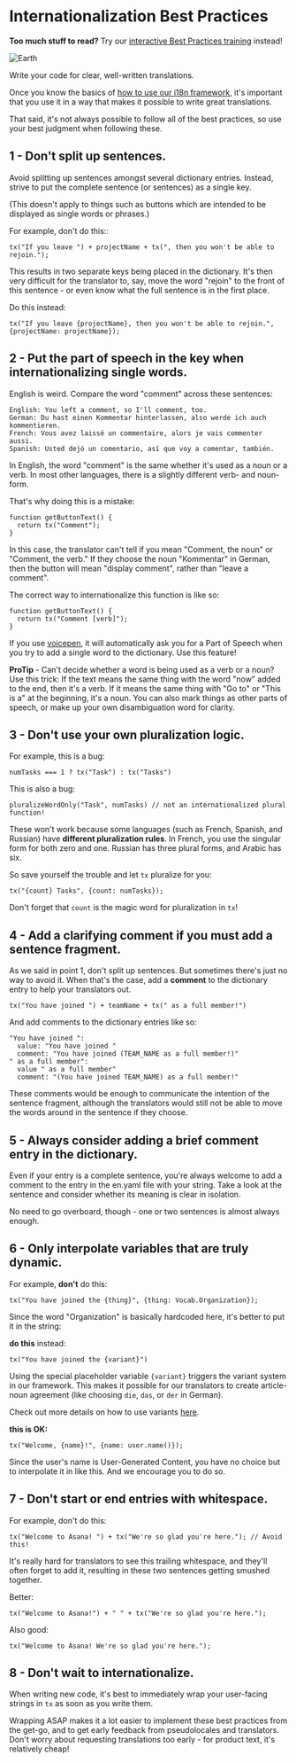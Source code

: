 # Internationalization Best Practices

**Too much stuff to read?** Try our [interactive Best Practices training](https://goo.gl/forms/p9E64GtpQgpv5uiS2) instead!

![Earth](https://media.giphy.com/media/l3V0megwbBeETMgZa/giphy.gif)

Write your code for clear, well-written translations.

Once you know the basics of [how to use our i18n framework](internationalization.md), it's important that you use it in a way that makes it possible to write great translations.

That said, it's not always possible to follow all of the best practices, so use your best judgment when following these.

## 1 - Don't split up sentences.

Avoid splitting up sentences amongst several dictionary entries. Instead, strive to put the complete sentence \(or sentences\) as a single key.

\(This doesn't apply to things such as buttons which are intended to be displayed as single words or phrases.\)

For example, don't do this::

```text
tx("If you leave ") + projectName + tx(", then you won't be able to rejoin.");
```

This results in two separate keys being placed in the dictionary. It's then very difficult for the translator to, say, move the word "rejoin" to the front of this sentence - or even know what the full sentence is in the first place.

Do this instead:

```text
tx("If you leave {projectName}, then you won't be able to rejoin.", {projectName: projectName});
```

## 2 - Put the part of speech in the key when internationalizing single words.

English is weird. Compare the word "comment" across these sentences:

```text
English: You left a comment, so I'll comment, too.
German: Du hast einen Kommentar hinterlassen, also werde ich auch kommentieren.
French: Vous avez laissé un commentaire, alors je vais commenter aussi.
Spanish: Usted dejó un comentario, así que voy a comentar, también.
```

In English, the word "comment" is the same whether it's used as a noun or a verb. In most other languages, there is a slightly different verb- and noun- form.

That's why doing this is a mistake:

```text
function getButtonText() {
  return tx("Comment");
}
```

In this case, the translator can't tell if you mean "Comment, the noun" or "Comment, the verb." If they choose the noun "Kommentar" in German, then the button will mean "display comment", rather than "leave a comment".

The correct way to internationalize this function is like so:

```text
function getButtonText() {
  return tx("Comment [verb]");
}
```

If you use [voicepen](voicepen_internationalization.md), it will automatically ask you for a Part of Speech when you try to add a single word to the dictionary. Use this feature!

**ProTip** - Can't decide whether a word is being used as a verb or a noun? Use this trick: If the text means the same thing with the word "now" added to the end, then it's a verb. If it means the same thing with "Go to" or "This is a" at the beginning, it's a noun. You can also mark things as other parts of speech, or make up your own disambiguation word for clarity.

## 3 - Don't use your own pluralization logic.

For example, this is a bug:

```text
numTasks === 1 ? tx("Task") : tx("Tasks")
```

This is also a bug:

```text
pluralizeWordOnly("Task", numTasks) // not an internationalized plural function!
```

These won't work because some languages \(such as French, Spanish, and Russian\) have **different pluralization rules**. In French, you use the singular form for both zero and one. Russian has three plural forms, and Arabic has six.

So save yourself the trouble and let `tx` pluralize for you:

```text
tx("{count} Tasks", {count: numTasks});
```

Don't forget that `count` is the magic word for pluralization in `tx`!

## 4 - Add a clarifying comment if you must add a sentence fragment.

As we said in point 1, don't split up sentences. But sometimes there's just no way to avoid it. When that's the case, add a **comment** to the dictionary entry to help your translators out.

```text
tx("You have joined ") + teamName + tx(" as a full member!")
```

And add comments to the dictionary entries like so:

```text
"You have joined ":
  value: "You have joined "
  comment: "You have joined (TEAM_NAME as a full member!)"
" as a full member":
  value " as a full member"
  comment: "(You have joined TEAM_NAME) as a full member!"
```

These comments would be enough to communicate the intention of the sentence fragment, although the translators would still not be able to move the words around in the sentence if they choose.

## 5 - Always consider adding a brief comment entry in the dictionary.

Even if your entry is a complete sentence, you're always welcome to add a comment to the entry in the en.yaml file with your string. Take a look at the sentence and consider whether its meaning is clear in isolation.

No need to go overboard, though - one or two sentences is almost always enough.

## 6 - Only interpolate variables that are truly dynamic.

For example, **don't** do this:

```text
tx("You have joined the {thing}", {thing: Vocab.Organization});
```

Since the word "Organization" is basically hardcoded here, it's better to put it in the string:

**do this** instead:

```text
tx("You have joined the {variant}")
```

Using the special placeholder variable `{variant}` triggers the variant system in our framework. This makes it possible for our translators to create article-noun agreement \(like choosing `die`, `das`, or `der` in German\).

Check out more details on how to use variants [here](internationalization.md#use-variants-when-placeholders-are-translated-words).

**this is OK:**

```text
tx("Welcome, {name}!", {name: user.name()});
```

Since the user's name is User-Generated Content, you have no choice but to interpolate it in like this. And we encourage you to do so.

## 7 - Don't start or end entries with whitespace.

For example, don't do this:

```text
tx("Welcome to Asana! ") + tx("We're so glad you're here."); // Avoid this!
```

It's really hard for translators to see this trailing whitespace, and they'll often forget to add it, resulting in these two sentences getting smushed together.

Better:

```text
tx("Welcome to Asana!") + " " + tx("We're so glad you're here.");
```

Also good:

```text
tx("Welcome to Asana! We're so glad you're here.");
```

## 8 - Don't wait to internationalize.

When writing new code, it's best to immediately wrap your user-facing strings in `tx` as soon as you write them.

Wrapping ASAP makes it a lot easier to implement these best practices from the get-go, and to get early feedback from pseudolocales and translators. Don't worry about requesting translations too early - for product text, it's relatively cheap!

